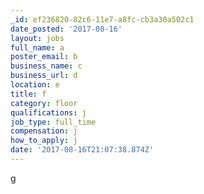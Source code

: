 ```yaml
---
_id: ef236820-82c6-11e7-a8fc-cb3a30a502c1
date_posted: '2017-08-16'
layout: jobs
full_name: a
poster_email: b
business_name: c
business_url: d
location: e
title: f
category: floor
qualifications: j
job_type: full_time
compensation: j
how_to_apply: j
date: '2017-08-16T21:07:38.874Z'
---
```

g
